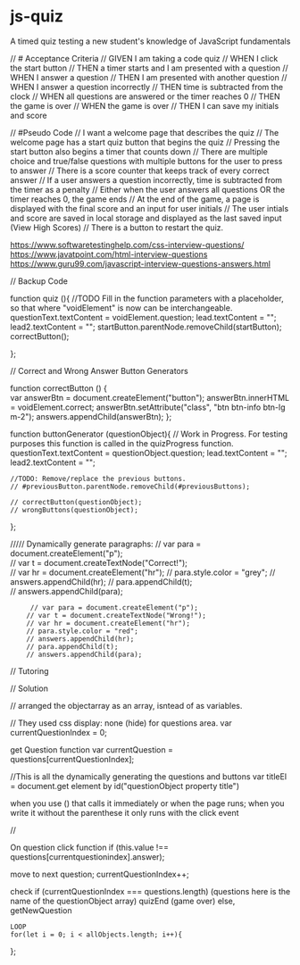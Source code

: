 # js-quiz
A timed quiz testing a new student's knowledge of JavaScript fundamentals

// # Acceptance Criteria
// GIVEN I am taking a code quiz
// WHEN I click the start button
// THEN a timer starts and I am presented with a question
// WHEN I answer a question
// THEN I am presented with another question
// WHEN I answer a question incorrectly
// THEN time is subtracted from the clock
// WHEN all questions are answered or the timer reaches 0
// THEN the game is over
// WHEN the game is over
// THEN I can save my initials and score

// #Pseudo Code
// I want a welcome page that describes the quiz
// The welcome page has a start quiz button that begins the quiz
// Pressing the start button also begins a timer that counts down
// There are multiple choice and true/false questions with multiple buttons for the user to press to answer
// There is a score counter that keeps track of every correct answer
// If a user answers a question incorrectly, time is subtracted from the timer as a penalty
// Either when the user answers all questions OR the timer reaches 0, the game ends
// At the end of the game, a page is displayed with the final score and an input for user initials
// The user intials and score are saved in local storage and displayed as the last saved input (View High Scores)
// There is a button to restart the quiz.

https://www.softwaretestinghelp.com/css-interview-questions/
https://www.javatpoint.com/html-interview-questions
https://www.guru99.com/javascript-interview-questions-answers.html


// Backup Code

function quiz (){      //TODO Fill in the function parameters with a placeholder, so that where "voidElement" is now can be interchangeable. 
    questionText.textContent = voidElement.question;
    lead.textContent = "";
    lead2.textContent = "";
    startButton.parentNode.removeChild(startButton);
    correctButton();
    
};

// Correct and Wrong Answer Button Generators

function correctButton () {    
    var answerBtn = document.createElement("button");
    answerBtn.innerHTML = voidElement.correct;
    answerBtn.setAttribute("class", "btn btn-info btn-lg m-2");
    answers.appendChild(answerBtn);
};

function buttonGenerator (questionObject){          // Work in Progress. For testing purposes this function is called in the quizProgress function. 
    questionText.textContent = questionObject.question;
    lead.textContent = "";
    lead2.textContent = "";
    
    //TODO: Remove/replace the previous buttons. 
    // #previousButton.parentNode.removeChild(#previousButtons);
    
    // correctButton(questionObject);
    // wrongButtons(questionObject);
};

/////
Dynamically generate paragraphs: 
      // var para = document.createElement("p");                       
        // var t = document.createTextNode("Correct!");     
        // var hr = document.createElement("hr");
        // para.style.color = "grey";
        // answers.appendChild(hr); 
        // para.appendChild(t);                                         
        // answers.appendChild(para); 

         // var para = document.createElement("p");                       
        // var t = document.createTextNode("Wrong!");     
        // var hr = document.createElement("hr");
        // para.style.color = "red";
        // answers.appendChild(hr); 
        // para.appendChild(t);                                         
        // answers.appendChild(para);




// Tutoring

// Solution

// arranged the objectarray as an array, isntead of as variables. 

// They used css display: none (hide) for questions area. 
var currentQuestionIndex = 0;

get Question function
var currentQuestion = questions[currentQuestionIndex];

//This is all the dynamically generating the questions and buttons
var titleEl = document.get element by id("questionObject property title")

when you use () that calls it immediately or when the page runs; when you write it without the parenthese it only runs with the click event

//

On question click function
if (this.value !== questions[currentquestionindex].answer);

move to next question; 
currentQuestionIndex++;

check if (currentQuestionIndex === questions.length) (questions here is the name of the questionObject array)
    quizEnd (game over)
    else, getNewQuestion



    LOOP
    for(let i = 0; i < allObjects.length; i++){ 
};